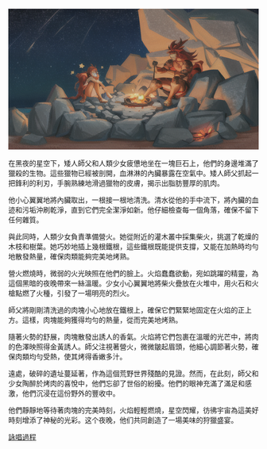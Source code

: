 ![](./1-1-d.png)

在黑夜的星空下，矮人師父和人類少女疲憊地坐在一塊巨石上，他們的身邊堆滿了獵殺的生物。這些獵物已經被剖開，血淋淋的內臟暴露在空氣中。矮人師父抓起一把鋒利的利刃，手腕熟練地滑過獵物的皮膚，揭示出脂肪豐厚的肌肉。

他小心翼翼地將內臟取出，一根接一根地清洗。清水從他的手中流下，將內臟的血迹和污垢沖刷乾淨，直到它們完全潔淨如新。他仔細檢查每一個角落，確保不留下任何雜質。

與此同時，人類少女負責準備營火。她從附近的灌木叢中採集柴火，挑選了乾燥的木枝和樹葉。她巧妙地插上幾根鐵根，這些鐵根既能提供支撐，又能在加熱時均勻地散發熱量，確保肉類能夠完美地烤熟。

營火燃燒時，微弱的火光映照在他們的臉上。火焰蠢蠢欲動，宛如跳躍的精靈，為這個黑暗的夜晚帶來一絲溫暖。少女小心翼翼地將柴火疊放在火堆中，用火石和火槍點燃了火種，引發了一場明亮的烈火。

師父將剛剛清洗過的肉塊小心地放在鐵根上，確保它們緊緊地固定在火焰的正上方。這樣，肉塊能夠獲得均勻的熱量，從而完美地烤熟。

隨著火勢的舒展，肉塊散發出誘人的香氣。火焰將它們包裹在溫暖的光芒中，將肉的色澤映照得金黃誘人。師父注視著營火，微微皺起眉頭，他細心調節著火勢，確保肉類均勻受熱，使其烤得香嫩多汁。

遠處，破碎的遺址蔓延著，作為這個荒野世界殘酷的見證。然而，在此刻，師父和少女陶醉於烤肉的喜悅中，他們忘卻了世俗的紛擾。他們的眼神充滿了滿足和感激，他們沉浸在這份野外的豐收中。

他們靜靜地等待著肉塊的完美時刻，火焰輕輕燃燒，星空閃耀，彷彿宇宙為這美好時刻增添了神秘的光彩。这个夜晚，他们共同創造了一場美味的狩獵盛宴。


[詠唱過程](./gpt/1-1-d.chat.html)

